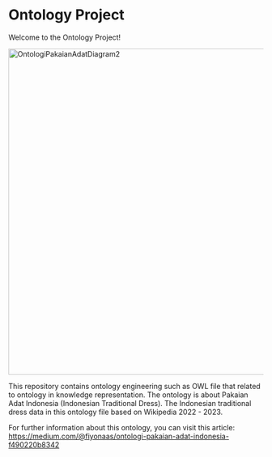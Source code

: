 # Ontology Project
Welcome to the Ontology Project!

<img width="645" alt="OntologiPakaianAdatDiagram2" src="https://user-images.githubusercontent.com/55981088/211832153-6b8bbf1a-ea61-45c3-8ab0-359ab095afa4.png">

This repository contains ontology engineering such as OWL file that related to ontology in knowledge representation.
The ontology is about Pakaian Adat Indonesia (Indonesian Traditional Dress). The Indonesian traditional dress data in this ontology file based on Wikipedia 2022 - 2023.

For further information about this ontology, you can visit this article: 
https://medium.com/@fiyonaas/ontologi-pakaian-adat-indonesia-f490220b8342
